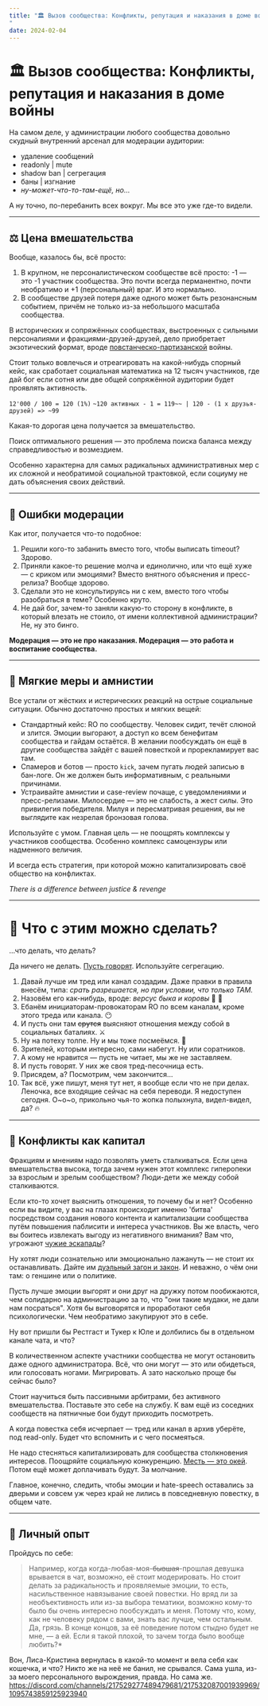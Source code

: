 ```yaml
---
title: "🏛️ Вызов сообщества: Конфликты, репутация и наказания в доме войны"
date: 2024-02-04
---
```


# 🏛️ Вызов сообщества: Конфликты, репутация и наказания в доме войны

На самом деле, у администрации любого сообщества довольно скудный внутренний арсенал для модерации аудитории:
- удаление сообщений
- readonly | mute
- shadow ban | сегрегация
- баны | изгнание
- *ну-может-что-то-там-ещё, но...*

А ну точно, по-перебанить всех вокруг. Мы все это уже где-то видели.

---

## ⚖️ Цена вмешательства

Вообще, казалось бы, всё просто:
1. В крупном, не персоналистическом сообществе всё просто: -1 — это -1 участник сообщества. Это почти всегда перманентно, почти необратимо и +1 (персональный) враг. И это нормально.
2. В сообществе друзей потеря даже одного может быть резонансным событием, причём не только из-за небольшого масштаба сообщества.

В исторических и сопряжённых сообществах, выстроенных с сильными персоналиями и фракциями-друзей-друзей, дело приобретает экзотический формат, вроде [повстанческо-партизанской](https://ru.wikipedia.org/wiki/Контрпартизанская_война) войны.

Стоит только вовлечься и отреагировать на какой-нибудь спорный кейс, как сработает социальная математика на 12 тысяч участников, где дай бог если сотня или две общей сопряжённой аудитории будет проявлять активность.

`12'000 / 100 = 120 (1%)`
`~120 активных - 1 = 119~~ | 120 - (1 x друзья-друзей) => ~99`

Какая-то дорогая цена получается за вмешательство.

Поиск оптимального решения — это проблема поиска баланса между справедливостью и возмездием.

Особенно характерна для самых радикальных административных мер с их сложной и необратимой социальной трактовкой, если социуму не дать объяснения своих действий.

---

## 🚨 Ошибки модерации

Как итог, получается что-то подобное:
1. Решили кого-то забанить вместо того, чтобы выписать timeout? Здорово.
2. Приняли какое-то решение молча и единолично, или что ещё хуже — с криком или эмоциями? Вместо внятного объяснения и пресс-релиза? Вообще здорово.
3. Сделали это не консультируясь ни с кем, вместо того чтобы разобраться в теме? Особенно круто.
4. Не дай бог, зачем-то заняли какую-то сторону в конфликте, в который влезать не стоило, от имени коллективной администрации? Не, ну это бинго.

**Модерация — это не про наказания. Модерация — это работа и воспитание сообщества.**

---

## 🧊 Мягкие меры и амнистии

Все устали от жёстких и истерических реакций на острые социальные ситуации. Обычно достаточно простых и мягких вещей:
- Стандартный кейс: RO по сообществу. Человек сидит, течёт слюной и злится. Эмоции выгорают, а доступ ко всем бенефитам сообщества и гайдам остаётся. В желании пообсуждать он ещё в другие сообщества зайдёт с вашей повесткой и прорекламирует вас там.
- Спамеров и ботов — просто `kick`, зачем пугать людей записью в бан-логе. Он же должен быть информативным, с реальными причинами.
- Устраивайте амнистии и case-review почаще, с уведомлениями и пресс-релизами. Милосердие — это не слабость, а жест силы. Это привилегия победителя. Милуя и пересматривая решения, вы не выглядите как незрелая бронзовая голова.

Используйте с умом. Главная цель — не поощрять комплексы у участников сообщества. Особенно комплекс самоцензуры или надменного величия.

И всегда есть стратегия, при которой можно капитализировать своё общество на конфликтах.

*There is a difference between justice & revenge*

---

# 🔧 Что с этим можно сделать?

...что делать, что делать?

Да ничего не делать. [Пусть говорят](https://www.youtube.com/watch?v=eXEB9cYQS-M). Используйте сегрегацию.

1. Давай лучше им тред или канал создадим. Даже правки в правила внесём, типа: *срать разрешается, но при условии, что только ТАМ.*
2. Назовём его как-нибудь, вроде: *версус быка и коровы* 🐄 🐂
3. Ебанём инициаторам-провокаторам RO по всем каналам, кроме этого треда или канала. 😶
4. И пусть они там ~~срутся~~ выясняют отношения между собой в социальных баталиях. ⚔️
5. Ну на потеху толпе. Ну и мы тоже посмеёмся. 🤣
6. Зрителей, которым интересно, сами набегут. Ну или соратников.
7. А кому не нравится — пусть не читает, мы же не заставляем.
8. И пусть говорят. У них же своя тред-песочница есть.
9. Присядем, а? Посмотрим, чем закончится...
10. Так всё, уже пишут, меня тут нет, я вообще если что не при делах. Леночка, все входящие сейчас на себя переводи. Я недоступен сегодня. О~о~о, прикольно чья-то жопка полыхнула, видел-видел, да? 🔥

---

## 🤺 Конфликты как капитал

Фракциям и мнениям надо позволять уметь сталкиваться. Если цена вмешательства высока, тогда зачем нужен этот комплекс гиперопеки за взрослым и зрелым сообществом? Люди-дети же между собой сталкиваются.

Если кто-то хочет выяснить отношения, то почему бы и нет? Особенно если вы видите, у вас на глазах происходит именно 'битва' посредством создания нового контента и капитализации сообщества путём повышения паблисити и интереса участников. Вы же власть, чего вы боитесь извлекать выгоду из негативного внимания? Вам что, угрожают [чужие эскапады](https://ru.wikipedia.org/wiki/Эскапада)?

Ну хотят люди сознательно или эмоционально лажануть — не стоит их останавливать. Дайте им [дуэльный загон и закон](https://ru.wikipedia.org/wiki/Последняя_дуэль_(фильм)). И неважно, о чём они там: о геншине или о политике.

Пусть лучше эмоции выгорят и они друг на дружку потом пообижаются, чем солидарно на администрацию за то, что "они такие мудаки, не дали нам посраться". Хотя бы выговорятся и проработают себя психологически. Чем необратимо закупируют это в себе.

Ну вот пришли бы Рестгаст и Тукер к Юле и долбились бы в отдельном канале чата, и что?

В количественном аспекте участники сообщества не могут остановить даже одного администратора.
Всё, что они могут — это или обидеться, или голосовать ногами. Мигрировать.
А зато насколько проще бы сейчас было?

Стоит научиться быть пассивными арбитрами, без активного вмешательства. Поставьте это себе на службу. К вам ещё из соседних сообществ на пятничные бои будут приходить посмотреть.

А когда повестка себя исчерпает — тред или канал в архив уберёте, под read-only. Будет что вспомнить и с чего посмеяться.

Не надо стесняться капитализировать для сообщества столкновения интересов. Поощряйте социальную конкуренцию. [Месть — это окей](https://www.kinopoisk.ru/series/1355058/). Потом ещё может доплачивать будут. За молчание.

Главное, конечно, следить, чтобы эмоции и hate-speech оставались за дверьми и совсем уж через край не лились в повседневную повестку, в общем чате.

---

## 📝 Личный опыт

Пройдусь по себе:
> Например, когда когда-любая-моя-~~бывшая~~-прошлая девушка врывается в чат, возможно, её стоит модерировать. Но стоит делать за радикальность и проявляемые эмоции, то есть, насильственное навязывание своей повестки.
> Но вряд ли за необъективность или из-за выбора тематики, возможно кому-то было бы очень интересно пообсуждать и меня. Потому что, кому, как не человеку рядом с вами, знать вас лучше, чем остальным. Да, грязь.
> В конце концов, за её поведение потом стыдно будет не мне, — а ей.
> Если я такой плохой, то зачем тогда было вообще любить?*

Вон, Лиса-Кристина вернулась в какой-то момент и вела себя как кошечка, и что? Никто же на неё не банил, не срывался. Сама ушла, из-за моего персонального вырождения, правда. Но сама же. https://discord.com/channels/217529277489479681/217532087001939969/1095743859125923940
